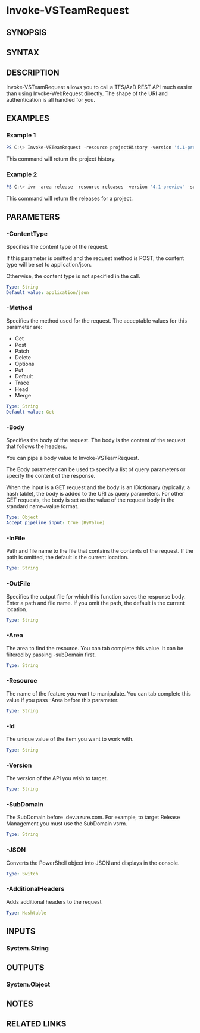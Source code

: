 <!-- #include "./common/header.md" -->

# Invoke-VSTeamRequest

## SYNOPSIS

<!-- #include "./synopsis/Invoke-VSTeamRequest.md" -->

## SYNTAX

## DESCRIPTION

Invoke-VSTeamRequest allows you to call a TFS/AzD REST API much easier than using Invoke-WebRequest directly. The shape of the URI and authentication is all handled for you.

## EXAMPLES

### Example 1

```powershell
PS C:\> Invoke-VSTeamRequest -resource projectHistory -version '4.1-preview' -Verbose
```

This command will return the project history.

### Example 2

```powershell
PS C:\> ivr -area release -resource releases -version '4.1-preview' -subDomain vsrm -Verbose
```

This command will return the releases for a project.

## PARAMETERS

<!-- #include "./params/projectName.md" -->

### -ContentType

Specifies the content type of the request.

If this parameter is omitted and the request method is POST, the content type will be set to application/json.

Otherwise, the content type is not specified in the call.

```yaml
Type: String
Default value: application/json
```

### -Method

Specifies the method used for the request. The acceptable values for this parameter are:

- Get
- Post
- Patch
- Delete
- Options
- Put
- Default
- Trace
- Head
- Merge

```yaml
Type: String
Default value: Get
```

### -Body

Specifies the body of the request. The body is the content of the request that follows the headers.

You can pipe a body value to Invoke-VSTeamRequest.

The Body parameter can be used to specify a list of query parameters or specify the content of the response.

When the input is a GET request and the body is an IDictionary (typically, a hash table), the body is added to the URI as query parameters. For other GET requests, the body is set as the value of the request body in the standard name=value format.

```yaml
Type: Object
Accept pipeline input: true (ByValue)
```

### -InFile

Path and file name to the file that contains the contents of the request. If the path is omitted, the default is the current location.

```yaml
Type: String
```

### -OutFile

Specifies the output file for which this function saves the response body. Enter a path and file name. If you omit the path, the default is the current location.

```yaml
Type: String
```

### -Area

The area to find the resource. You can tab complete this value. It can be filtered by passing -subDomain first.

```yaml
Type: String
```

### -Resource

The name of the feature you want to manipulate. You can tab complete this value if you pass -Area before this parameter.

```yaml
Type: String
```

### -Id

The unique value of the item you want to work with.

```yaml
Type: String
```

### -Version

The version of the API you wish to target.

```yaml
Type: String
```

### -SubDomain

The SubDomain before .dev.azure.com. For example, to target Release Management you must use the SubDomain vsrm.

```yaml
Type: String
```

### -JSON

Converts the PowerShell object into JSON and displays in the console.

```yaml
Type: Switch
```

### -AdditionalHeaders

Adds additional headers to the request

```yaml
Type: Hashtable
```

<!-- #include "./params/useProjectId.md" -->

## INPUTS

### System.String

## OUTPUTS

### System.Object

## NOTES

<!-- #include "./common/prerequisites.md" -->

## RELATED LINKS

<!-- #include "./common/related.md" -->
